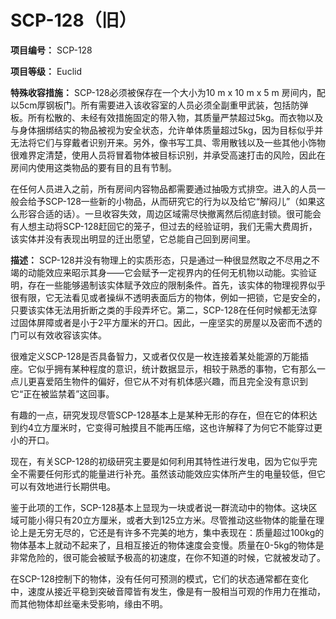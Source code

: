 # SCP-128（旧）
                        

**项目编号：** SCP-128

**项目等级：** Euclid

**特殊收容措施：** SCP-128必须被保存在一个大小为10 m x 10 m x 5 m 房间内，配以5cm厚钢板门。所有需要进入该收容室的人员必须全副重甲武装，包括防弹板。所有松散的、未经有效措施固定的带入物，其质量严禁超过5kg。而衣物以及与身体捆绑结实的物品被视为安全状态，允许单体质量超过5kg，因为目标似乎并无法将它们与穿戴者识别开来。另外，像书写工具、零用散钱以及一些其他小饰物很难界定清楚，使用人员将冒着物体被目标识别，并承受高速打击的风险，因此在房间内使用这类物品的要有目的且有节制。

在任何人员进入之前，所有房间内容物品都需要通过抽吸方式排空。进入的人员一般会给予SCP-128一些新的小物品，从而研究它的行为以及给它“解闷儿”（如果这么形容合适的话）。一旦收容失效，周边区域需尽快撤离然后彻底封锁。很可能会有人想主动将SCP-128赶回它的笼子，但过去的经验证明，我们无需大费周折，该实体并没有表现出明显的迁出愿望，它总能自己回到房间里。

**描述：** SCP-128并没有物理上的实质形态，只是通过一种很显然取之不尽用之不竭的动能效应来昭示其身——它会赋予一定视界内的任何无机物以动能。实验证明，存在一些能够遏制该实体赋予效应的限制条件。首先，该实体的物理视界似乎很有限，它无法看见或者操纵不透明表面后方的物体，例如一把锁，它是安全的，只要该实体无法用折断之类的手段弄坏它。第二，SCP-128在任何时候都无法穿过固体屏障或者是小于2平方厘米的开口。因此，一座坚实的房屋以及密而不透的门可以有效收容该实体。

很难定义SCP-128是否具备智力，又或者仅仅是一枚连接着某处能源的万能插座。它似乎拥有某种程度的意识，统计数据显示，相较于熟悉的事物，它有那么一点儿更喜爱陌生物件的偏好，但它从不对有机体感兴趣，而且完全没有意识到它“正在被监禁着”这回事。

有趣的一点，研究发现尽管SCP-128基本上是某种无形的存在，但在它的体积达到约4立方厘米时，它变得可触摸且不能再压缩，这也许解释了为何它不能穿过更小的开口。

现在，有关SCP-128的初级研究主要是如何利用其特性进行发电，因为它似乎完全不需要任何形式的能量进行补充。虽然该动能效应实体所产生的电量较低，但它可以有效地进行长期供电。

鉴于此项的工作，SCP-128基本上显现为一块或者说一群流动中的物体。这块区域可能小得只有20立方厘米，或者大到125立方米。尽管推动这些物体的能量在理论上是无穷无尽的，它还是有许多不完美的地方，集中表现在：质量超过100kg的物体基本上就动不起来了，且相互接近的物体速度会变慢。质量在0-5kg的物体是非常危险的，很可能会被赋予极高的初速度，在你不知道的时候，它就被发动了。

在SCP-128控制下的物体，没有任何可预测的模式，它们的状态通常都在变化中，速度从接近平稳到突破音障皆有发生，像是有一股相当可观的作用力在推动，而其他物体却丝毫未受影响，缘由不明。


                    